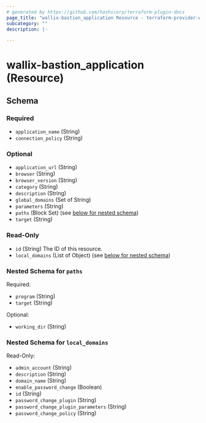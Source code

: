 ```yaml
---
# generated by https://github.com/hashicorp/terraform-plugin-docs
page_title: "wallix-bastion_application Resource - terraform-provider-wallix-bastion"
subcategory: ""
description: |-
  
---
```


# wallix-bastion_application (Resource)





<!-- schema generated by tfplugindocs -->
## Schema

### Required

- `application_name` (String)
- `connection_policy` (String)

### Optional

- `application_url` (String)
- `browser` (String)
- `browser_version` (String)
- `category` (String)
- `description` (String)
- `global_domains` (Set of String)
- `parameters` (String)
- `paths` (Block Set) (see [below for nested schema](#nestedblock--paths))
- `target` (String)

### Read-Only

- `id` (String) The ID of this resource.
- `local_domains` (List of Object) (see [below for nested schema](#nestedatt--local_domains))

<a id="nestedblock--paths"></a>
### Nested Schema for `paths`

Required:

- `program` (String)
- `target` (String)

Optional:

- `working_dir` (String)


<a id="nestedatt--local_domains"></a>
### Nested Schema for `local_domains`

Read-Only:

- `admin_account` (String)
- `description` (String)
- `domain_name` (String)
- `enable_password_change` (Boolean)
- `id` (String)
- `password_change_plugin` (String)
- `password_change_plugin_parameters` (String)
- `password_change_policy` (String)
